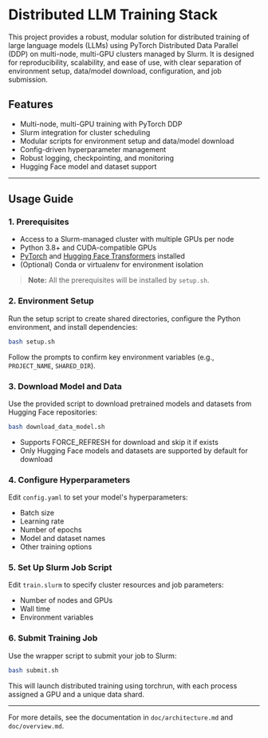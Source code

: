 # Distributed LLM Training Stack

This project provides a robust, modular solution for distributed training of large language models (LLMs) using PyTorch Distributed Data Parallel (DDP) on multi-node, multi-GPU clusters managed by Slurm. It is designed for reproducibility, scalability, and ease of use, with clear separation of environment setup, data/model download, configuration, and job submission.

## Features
- Multi-node, multi-GPU training with PyTorch DDP
- Slurm integration for cluster scheduling
- Modular scripts for environment setup and data/model download
- Config-driven hyperparameter management
- Robust logging, checkpointing, and monitoring
- Hugging Face model and dataset support

---

## Usage Guide

### 1. Prerequisites
- Access to a Slurm-managed cluster with multiple GPUs per node
- Python 3.8+ and CUDA-compatible GPUs
- [PyTorch](https://pytorch.org/) and [Hugging Face Transformers](https://huggingface.co/docs/transformers) installed
- (Optional) Conda or virtualenv for environment isolation

> **Note:** All the prerequisites will be installed by `setup.sh`.

### 2. Environment Setup
Run the setup script to create shared directories, configure the Python environment, and install dependencies:

```bash
bash setup.sh
```

Follow the prompts to confirm key environment variables (e.g., `PROJECT_NAME`, `SHARED_DIR`).

### 3. Download Model and Data
Use the provided script to download pretrained models and datasets from Hugging Face repositories:

```bash
bash download_data_model.sh
```

- Supports FORCE_REFRESH for download and skip it if exists
- Only Hugging Face models and datasets are supported by default for download

### 4. Configure Hyperparameters
Edit `config.yaml` to set your model's hyperparameters:
- Batch size
- Learning rate
- Number of epochs
- Model and dataset names
- Other training options

### 5. Set Up Slurm Job Script
Edit `train.slurm` to specify cluster resources and job parameters:
- Number of nodes and GPUs
- Wall time
- Environment variables

### 6. Submit Training Job
Use the wrapper script to submit your job to Slurm:

```bash
bash submit.sh
```

This will launch distributed training using torchrun, with each process assigned a GPU and a unique data shard.

---

For more details, see the documentation in `doc/architecture.md` and `doc/overview.md`.